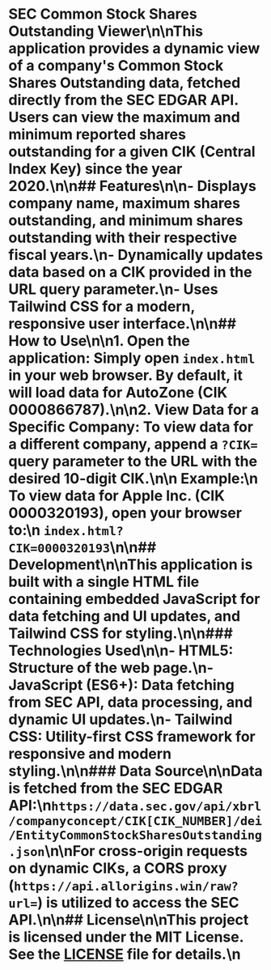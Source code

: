 # SEC Common Stock Shares Outstanding Viewer\n\nThis application provides a dynamic view of a company's Common Stock Shares Outstanding data, fetched directly from the SEC EDGAR API. Users can view the maximum and minimum reported shares outstanding for a given CIK (Central Index Key) since the year 2020.\n\n## Features\n\n-   Displays company name, maximum shares outstanding, and minimum shares outstanding with their respective fiscal years.\n-   Dynamically updates data based on a CIK provided in the URL query parameter.\n-   Uses Tailwind CSS for a modern, responsive user interface.\n\n## How to Use\n\n1.  **Open the application:** Simply open `index.html` in your web browser. By default, it will load data for **AutoZone (CIK 0000866787)**.\n\n2.  **View Data for a Specific Company:** To view data for a different company, append a `?CIK=` query parameter to the URL with the desired 10-digit CIK.\n\n    **Example:**\n    To view data for Apple Inc. (CIK 0000320193), open your browser to:\n    `index.html?CIK=0000320193`\n\n## Development\n\nThis application is built with a single HTML file containing embedded JavaScript for data fetching and UI updates, and Tailwind CSS for styling.\n\n### Technologies Used\n\n-   **HTML5:** Structure of the web page.\n-   **JavaScript (ES6+):** Data fetching from SEC API, data processing, and dynamic UI updates.\n-   **Tailwind CSS:** Utility-first CSS framework for responsive and modern styling.\n\n### Data Source\n\nData is fetched from the SEC EDGAR API:\n`https://data.sec.gov/api/xbrl/companyconcept/CIK[CIK_NUMBER]/dei/EntityCommonStockSharesOutstanding.json`\n\nFor cross-origin requests on dynamic CIKs, a CORS proxy (`https://api.allorigins.win/raw?url=`) is utilized to access the SEC API.\n\n## License\n\nThis project is licensed under the MIT License. See the [LICENSE](LICENSE) file for details.\n